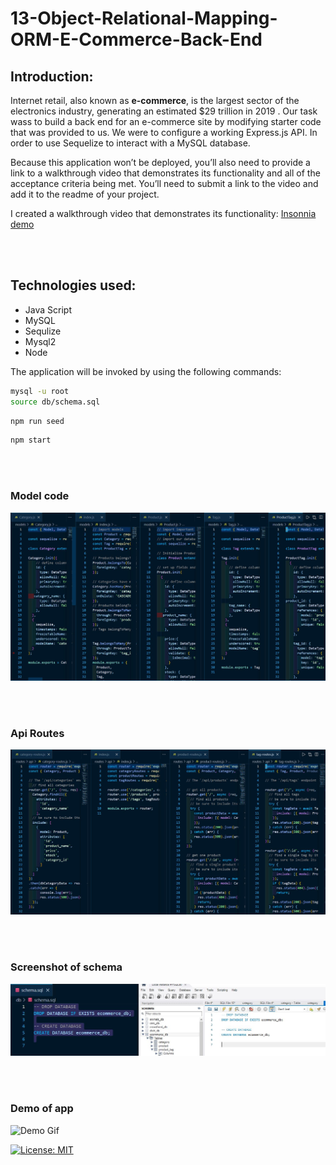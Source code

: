 # 13-Object-Relational-Mapping-ORM-E-Commerce-Back-End

## Introduction:
Internet retail, also known as **e-commerce**, is the largest sector of the electronics industry, generating an estimated $29 trillion in 2019
.
Our task wass to build a back end for an e-commerce site by modifying starter code that was provided to us. We were to configure a working Express.js API. In order to  use Sequelize to interact with a MySQL database.

Because this application won’t be deployed, you’ll also need to provide a link to a walkthrough video that demonstrates its functionality and all of the acceptance criteria being met. You’ll need to submit a link to the video and add it to the readme of your project.

I created a walkthrough video that demonstrates its functionality:
[ Insonnia demo ](https://drive.google.com/file/d/12KFl-aywg60e875x8bd6Uw1RBWWl7jDj/view)

<br>
<br>


## Technologies used:

* Java Script
* MySQL
* Sequlize
* Mysql2
* Node


The application will be invoked by using the following commands:
```bash
mysql -u root
source db/schema.sql
```
```bash
npm run seed
```
```bash
npm start
```
<br>
<br>

### Model code
![screenshot](assets/img/models.JPG)

<br>
<br>

### Api Routes
![screenshot](assets/img/api.JPG)

<br>
<br>

### Screenshot of schema
![screenshot](assets/img/schema.JPG)

<br>
<br>

### Demo of app
![Demo Gif](assets/images/employeetracker.gif)


[![License: MIT](https://img.shields.io/badge/License-MIT-yellow.svg)](https://opensource.org/licenses/MIT)



